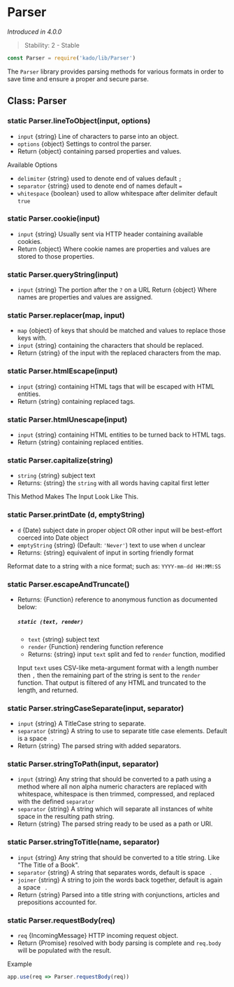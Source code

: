 # Parser
*Introduced in 4.0.0*
> Stability: 2 - Stable
```js
const Parser = require('kado/lib/Parser')
```
The `Parser` library provides parsing methods for various formats in order to
save time and ensure a proper and secure parse.

## Class: Parser

### static Parser.lineToObject(input, options)
* `input` {string} Line of characters to parse into an object.
* `options` {object} Settings to control the parser.
* Return {object} containing parsed properties and values.

Available Options
* `delimiter` {string} used to denote end of values default `;`
* `separator` {string} used to denote end of names default `=`
* `whitespace` {boolean} used to allow whitespace after delimiter default `true`

### static Parser.cookie(input)
* `input` {string} Usually sent via HTTP header containing available cookies.
* Return {object} Where cookie names are properties and values are stored to
those properties.

### static Parser.queryString(input)
* `input` {string} The portion after the `?` on a URL
Return {object} Where names are properties and values are assigned.

### static Parser.replacer(map, input)
* `map` {object} of keys that should be matched and values to replace those
keys with.
* `input` {string} containing the characters that should be replaced.
* Return {string} of the input with the replaced characters from the map.

### static Parser.htmlEscape(input)
* `input` {string} containing HTML tags that will be escaped with HTML entities.
* Return {string} containing replaced tags.

### static Parser.htmlUnescape(input)
* `input` {string} containing HTML entities to be turned back to HTML tags.
* Return {string} containing replaced entities.


### static Parser.capitalize(string)
* `string` {string} subject text
* Returns: {string} the `string` with all words having capital first letter

This Method Makes The Input Look Like This.

### static Parser.printDate (d, emptyString)
* `d` {Date} subject date in proper object OR other input will be best-effort
  coerced into Date object
* `emptyString` {string} (Default: `'Never'`) text to use when `d` unclear
* Returns: {string} equivalent of input in sorting friendly format

Reformat date to a string with a nice format; such as:
`YYYY-mm-dd HH:MM:SS`

### static Parser.escapeAndTruncate()
* Returns: {Function} reference to anonymous function as documented below:
  ##### `static (text, render)`
  * `text` {string} subject text
  * `render` {Function} rendering function reference
  * Returns: {string} input `text` split and fed to `render` function, modified

  Input `text` uses CSV-like meta-argument format with a length number then `,`
  then the remaining part of the string is sent to the `render` function.  That
  output is filtered of any HTML and truncated to the length, and returned.


### static Parser.stringCaseSeparate(input, separator)
* `input` {string} A TitleCase string to separate.
* `separator` {string} A string to use to separate title case elements. Default
is a space ` `.
* Return {string} The parsed string with added separators.

### static Parser.stringToPath(input, separator)
* `input` {string} Any string that should be converted to a path using a method
where all non alpha numeric characters are replaced with whitespace, whitespace
is then trimmed, compressed, and replaced with the defined `separator`
* `separator` {string} A string which will separate all instances of white space
in the resulting path string.
* Return {string} The parsed string ready to be used as a path or URI.

### static Parser.stringToTitle(name, separator)
* `input` {string} Any string that should be converted to a title string.
Like "The Title of a Book".
* `separator` {string} A string that separates words, default is space ` `.
* `joiner` {string} A string to join the words back together, default is
again a space ` `.
* Return {string} Parsed into a title string with conjunctions, articles and
prepositions accounted for.

### static Parser.requestBody(req)
* `req` {IncomingMessage} HTTP incoming request object.
* Return {Promise} resolved with body parsing is complete and `req.body` will
be populated with the result.

Example
```js
app.use(req => Parser.requestBody(req))
```
